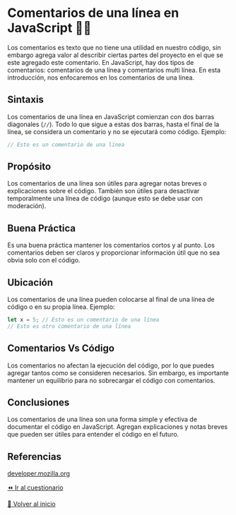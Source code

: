 # Comentarios de una línea en JavaScript 👩‍💻

Los comentarios es texto que no tiene una utilidad en nuestro código, sin embargo agrega valor al describir ciertas partes del proyecto en el que se este agregado este comentario. En JavaScript, hay dos tipos de comentarios: comentarios de una línea y comentarios multi línea. En esta introducción, nos enfocaremos en los comentarios de una línea.

## Sintaxis
Los comentarios de una línea en JavaScript comienzan con dos barras diagonales (`//`).
Todo lo que sigue a estas dos barras, hasta el final de la línea, se considera un comentario y no se ejecutará como código.
Ejemplo:
```javascript
// Esto es un comentario de una línea
```

## Propósito
Los comentarios de una línea son útiles para agregar notas breves o explicaciones sobre el código.
También son útiles para desactivar temporalmente una línea de código (aunque esto se debe usar con moderación).

## Buena Práctica
Es una buena práctica mantener los comentarios cortos y al punto.
Los comentarios deben ser claros y proporcionar información útil que no sea obvia solo con el código.

## Ubicación
Los comentarios de una línea pueden colocarse al final de una línea de código o en su propia línea.
Ejemplo:
```javascript
let x = 5; // Esto es un comentario de una línea
// Esto es otro comentario de una línea
```

## Comentarios Vs Código
Los comentarios no afectan la ejecución del código, por lo que puedes agregar tantos como se consideren necesarios. Sin embargo, es importante mantener un equilibrio para no sobrecargar el código con comentarios.

## Conclusiones
Los comentarios de una línea son una forma simple y efectiva de documentar el código en JavaScript. Agregan explicaciones y notas breves que pueden ser útiles para entender el código en el futuro.

## Referencias
[developer.mozilla.org](https://developer.mozilla.org/en-US/docs/MDN/Writing_guidelines/Writing_style_guide/Code_style_guide/JavaScript#comments)

[⏪ Ir al cuestionario](../../../cuestionarios/01-introduccion/02-comentarios/03-comentarios-en-una-linea.md)

[🏡 Volver al inicio](../../../readme.md)
